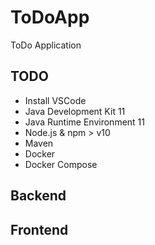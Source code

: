 # ToDoApp

ToDo Application

## TODO
- Install VSCode
- Java Development Kit 11
- Java Runtime Environment 11
- Node.js & npm > v10
- Maven
- Docker
- Docker Compose

## Backend


## Frontend


